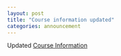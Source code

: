 ```yaml
---
layout: post
title: "Course information updated"
categories: announcement
---
```


Updated [Course Information](https://ucsb-pstat-234.github.io/Spring2020/course-information.html)
